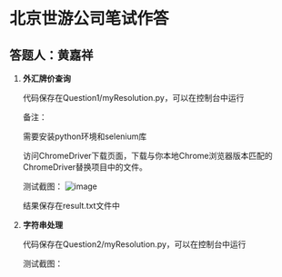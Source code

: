 # 北京世游公司笔试作答

## 答题人：黄嘉祥

1. **外汇牌价查询**

   代码保存在Question1/myResolution.py，可以在控制台中运行
   
   备注：
   
   需要安装python环境和selenium库
   
   访问ChromeDriver下载页面，下载与你本地Chrome浏览器版本匹配的ChromeDriver替换项目中的文件。
   
   测试截图：
   ![image](https://github.com/JKerbin/HuangJiaxiang-Resolutions/assets/81380030/4bc24eb1-33ff-452b-b480-6bb1234ad2cc)

   结果保存在result.txt文件中

3. **字符串处理**

   代码保存在Question2/myResolution.py，可以在控制台中运行

   测试截图：
   
